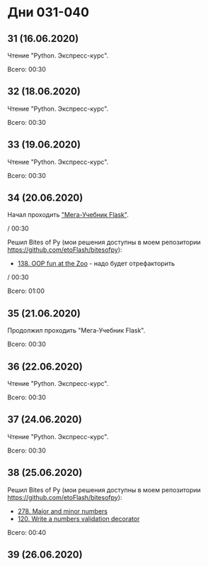 # Дни 031-040

## 31 (16.06.2020)

Чтение "Python. Экспресс-курс".

Всего: 00:30

## 32 (18.06.2020)

Чтение "Python. Экспресс-курс".

Всего: 00:30

## 33 (19.06.2020)

Чтение "Python. Экспресс-курс".

Всего: 00:30

## 34 (20.06.2020)

Начал проходить ["Мега-Учебник Flask"](https://habr.com/ru/post/346306/).

/ 00:30

Решил Bites of Py (мои решения доступны в моем репозитории https://github.com/etoFlash/bitesofpy):

* [138. OOP fun at the Zoo](https://codechalleng.es/bites/138/) - надо будет отрефакторить

/ 00:30

Всего: 01:00

## 35 (21.06.2020)

Продолжил проходить "Мега-Учебник Flask".

Всего: 00:30

## 36 (22.06.2020)

Чтение "Python. Экспресс-курс".

Всего: 00:30

## 37 (24.06.2020)

Чтение "Python. Экспресс-курс".

Всего: 00:30

## 38 (25.06.2020)

Решил Bites of Py (мои решения доступны в моем репозитории https://github.com/etoFlash/bitesofpy):

* [278. Major and minor numbers](https://codechalleng.es/bites/278/)
* [120. Write a numbers validation decorator](https://codechalleng.es/bites/120/)

Всего: 00:40

## 39 (26.06.2020)
